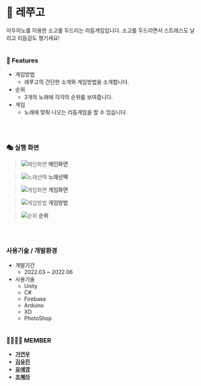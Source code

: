 # 🥁 레쭈고
아두이노를 이용한 소고를 두드리는 리듬게임입니다. 소고를 두드리면서 스트레스도 날리고 리듬감도 챙기세요!<br>
<br>

### 🥄 Features

* 게임방법
    * 레쭈고의 간단한 소개와 게임방법을 소개합니다.
* 순위
    * 3개의 노래에 각각의 순위를 보여줍니다.
* 게임
    * 노래에 맞춰 나오는 리듬게임을 할 수 있습니다.

<br>
<br>

### 🎭 실행 화면
> ![메인화면](https://i.postimg.cc/X7xf8XGW/image.png)
**메인화면**

> ![노래선택](https://i.postimg.cc/hty0Shcs/image.png)
**노래선택**

> ![게임화면](https://i.postimg.cc/XY3PZZM0/image.png)
**게임화면**

> ![게임방법](https://i.postimg.cc/fyfx1R8x/189.png)
**게임방법**

> ![순위](https://i.postimg.cc/bv4HtMG2/image.png)
**순위**
<br>
<br>

### 사용기술 / 개발환경
* 개발기간
    * 2022.03 ~ 2022.06
* 사용기술
    * Unity
    * C#
    * Firebase
    * Arduino
    * XD
    * PhotoShop
<br><br>

### 👩‍👩‍👧‍👧 MEMBER
* **[가연우](https://github.com/yeonwoo1125)** 
* **[김유진](https://github.com/yujinkim0819)** 
* **[유예영](https://github.com/uyeah0)** 
* **[조혜라](https://github.com/areyh817)** 

